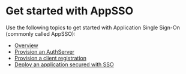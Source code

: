 # Get started with AppSSO

Use the following topics to get started with Application Single Sign-On 
(commonly called AppSSO):

- [Overview](./overview.hbs.md)
- [Provision an AuthServer](./provision-auth-server.hbs.md)
- [Provision a client registration](./client-registration.hbs.md)
- [Deploy an application secured with SSO](./application.hbs.md)
